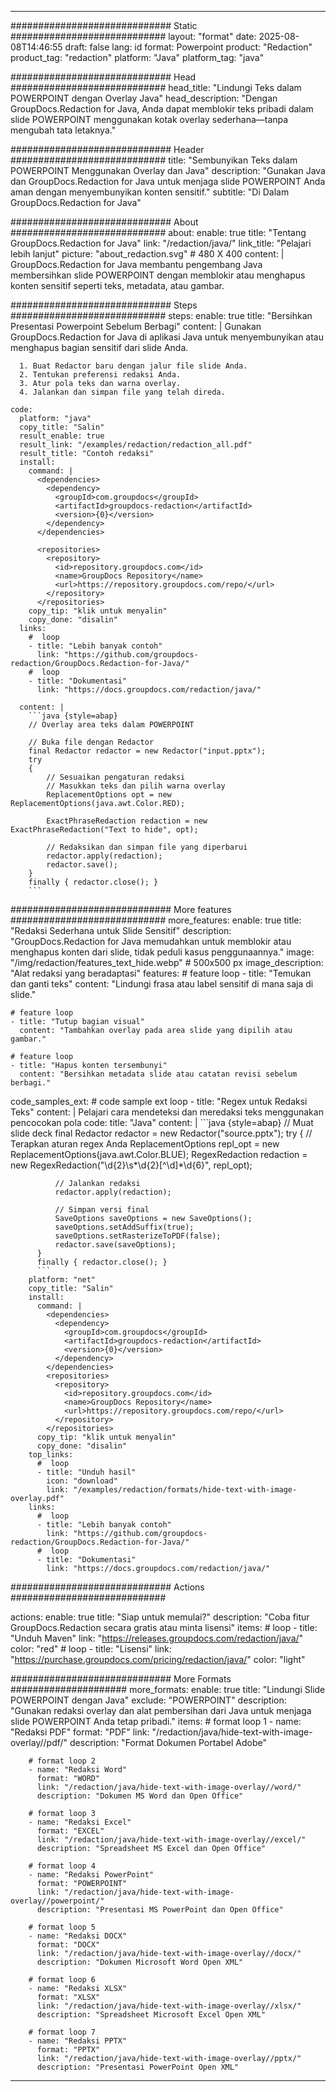 
---
############################# Static ############################
layout: "format"
date:  2025-08-08T14:46:55
draft: false
lang: id
format: Powerpoint
product: "Redaction"
product_tag: "redaction"
platform: "Java"
platform_tag: "java"

############################# Head ############################
head_title: "Lindungi Teks dalam POWERPOINT dengan Overlay Java"
head_description: "Dengan GroupDocs.Redaction for Java, Anda dapat memblokir teks pribadi dalam slide POWERPOINT menggunakan kotak overlay sederhana—tanpa mengubah tata letaknya."

############################# Header ############################
title: "Sembunyikan Teks dalam POWERPOINT Menggunakan Overlay dan Java" 
description: "Gunakan Java dan GroupDocs.Redaction for Java untuk menjaga slide POWERPOINT Anda aman dengan menyembunyikan konten sensitif."
subtitle: "Di Dalam GroupDocs.Redaction for Java" 

############################# About ############################
about:
    enable: true
    title: "Tentang GroupDocs.Redaction for Java"
    link: "/redaction/java/"
    link_title: "Pelajari lebih lanjut"
    picture: "about_redaction.svg" # 480 X 400
    content: |
       GroupDocs.Redaction for Java membantu pengembang Java membersihkan slide POWERPOINT dengan memblokir atau menghapus konten sensitif seperti teks, metadata, atau gambar.

############################# Steps ############################
steps:
    enable: true
    title: "Bersihkan Presentasi Powerpoint Sebelum Berbagi"
    content: |
      Gunakan GroupDocs.Redaction for Java di aplikasi Java untuk menyembunyikan atau menghapus bagian sensitif dari slide Anda.
      
      1. Buat Redactor baru dengan jalur file slide Anda.
      2. Tentukan preferensi redaksi Anda.
      3. Atur pola teks dan warna overlay.
      4. Jalankan dan simpan file yang telah direda.
   
    code:
      platform: "java"
      copy_title: "Salin"
      result_enable: true
      result_link: "/examples/redaction/redaction_all.pdf"
      result_title: "Contoh redaksi"
      install:
        command: |
          <dependencies>
            <dependency>
              <groupId>com.groupdocs</groupId>
              <artifactId>groupdocs-redaction</artifactId>
              <version>{0}</version>
            </dependency>
          </dependencies>

          <repositories>
            <repository>
              <id>repository.groupdocs.com</id>
              <name>GroupDocs Repository</name>
              <url>https://repository.groupdocs.com/repo/</url>
            </repository>
          </repositories>
        copy_tip: "klik untuk menyalin"
        copy_done: "disalin"
      links:
        #  loop
        - title: "Lebih banyak contoh"
          link: "https://github.com/groupdocs-redaction/GroupDocs.Redaction-for-Java/"
        #  loop
        - title: "Dokumentasi"
          link: "https://docs.groupdocs.com/redaction/java/"
          
      content: |
        ```java {style=abap}
        // Overlay area teks dalam POWERPOINT

        // Buka file dengan Redactor
        final Redactor redactor = new Redactor("input.pptx");
        try
        {
            // Sesuaikan pengaturan redaksi
            // Masukkan teks dan pilih warna overlay
            ReplacementOptions opt = new ReplacementOptions(java.awt.Color.RED);
            
            ExactPhraseRedaction redaction = new ExactPhraseRedaction("Text to hide", opt);

            // Redaksikan dan simpan file yang diperbarui
            redactor.apply(redaction);
            redactor.save();
        }
        finally { redactor.close(); }
        ```            


############################# More features ############################
more_features:
  enable: true
  title: "Redaksi Sederhana untuk Slide Sensitif"
  description: "GroupDocs.Redaction for Java memudahkan untuk memblokir atau menghapus konten dari slide, tidak peduli kasus penggunaannya."
  image: "/img/redaction/features_text_hide.webp" # 500x500 px
  image_description: "Alat redaksi yang beradaptasi"
  features:
    # feature loop
    - title: "Temukan dan ganti teks"
      content: "Lindungi frasa atau label sensitif di mana saja di slide."

    # feature loop
    - title: "Tutup bagian visual"
      content: "Tambahkan overlay pada area slide yang dipilih atau gambar."

    # feature loop
    - title: "Hapus konten tersembunyi"
      content: "Bersihkan metadata slide atau catatan revisi sebelum berbagi."
      
  code_samples_ext:
    # code sample ext loop
    - title: "Regex untuk Redaksi Teks"
      content: |
        Pelajari cara mendeteksi dan meredaksi teks menggunakan pencocokan pola
      code:
        title: "Java"
        content: |
          ```java {style=abap}
          //  Muat slide deck
          final Redactor redactor = new Redactor("source.pptx");
          try
          {
              // Terapkan aturan regex Anda
              ReplacementOptions repl_opt = new ReplacementOptions(java.awt.Color.BLUE);
              RegexRedaction redaction = new RegexRedaction("\\d{2}\\s*\\d{2}[^\\d]*\\d{6}", repl_opt);
              
              // Jalankan redaksi
              redactor.apply(redaction);

              // Simpan versi final
              SaveOptions saveOptions = new SaveOptions();
              saveOptions.setAddSuffix(true);
              saveOptions.setRasterizeToPDF(false);
              redactor.save(saveOptions);
          }
          finally { redactor.close(); }
          ```
        platform: "net"
        copy_title: "Salin"
        install:
          command: |
            <dependencies>
              <dependency>
                <groupId>com.groupdocs</groupId>
                <artifactId>groupdocs-redaction</artifactId>
                <version>{0}</version>
              </dependency>
            </dependencies>
            <repositories>
              <repository>
                <id>repository.groupdocs.com</id>
                <name>GroupDocs Repository</name>
                <url>https://repository.groupdocs.com/repo/</url>
              </repository>
            </repositories>
          copy_tip: "klik untuk menyalin"
          copy_done: "disalin"
        top_links:
          #  loop
          - title: "Unduh hasil"
            icon: "download"
            link: "/examples/redaction/formats/hide-text-with-image-overlay.pdf"
        links:
          #  loop
          - title: "Lebih banyak contoh"
            link: "https://github.com/groupdocs-redaction/GroupDocs.Redaction-for-Java/"
          #  loop
          - title: "Dokumentasi"
            link: "https://docs.groupdocs.com/redaction/java/"


############################# Actions ############################

actions:
  enable: true
  title: "Siap untuk memulai?"
  description: "Coba fitur GroupDocs.Redaction secara gratis atau minta lisensi"
  items:
    #  loop
    - title: "Unduh Maven"
      link: "https://releases.groupdocs.com/redaction/java/"
      color: "red"
        #  loop
    - title: "Lisensi"
      link: "https://purchase.groupdocs.com/pricing/redaction/java/"
      color: "light"


############################# More Formats #####################
more_formats:
    enable: true
    title: "Lindungi Slide POWERPOINT dengan Java"
    exclude: "POWERPOINT"
    description: "Gunakan redaksi overlay dan alat pembersihan dari Java untuk menjaga slide POWERPOINT Anda tetap pribadi."
    items: 
        # format loop 1
        - name: "Redaksi PDF"
          format: "PDF"
          link: "/redaction/java/hide-text-with-image-overlay//pdf/"
          description: "Format Dokumen Portabel Adobe"

        # format loop 2
        - name: "Redaksi Word"
          format: "WORD"
          link: "/redaction/java/hide-text-with-image-overlay//word/"
          description: "Dokumen MS Word dan Open Office"
          
        # format loop 3
        - name: "Redaksi Excel"
          format: "EXCEL"
          link: "/redaction/java/hide-text-with-image-overlay//excel/"
          description: "Spreadsheet MS Excel dan Open Office"

        # format loop 4
        - name: "Redaksi PowerPoint"
          format: "POWERPOINT"
          link: "/redaction/java/hide-text-with-image-overlay//powerpoint/"
          description: "Presentasi MS PowerPoint dan Open Office"

        # format loop 5
        - name: "Redaksi DOCX"
          format: "DOCX"
          link: "/redaction/java/hide-text-with-image-overlay//docx/"
          description: "Dokumen Microsoft Word Open XML"
          
        # format loop 6
        - name: "Redaksi XLSX"
          format: "XLSX"
          link: "/redaction/java/hide-text-with-image-overlay//xlsx/"
          description: "Spreadsheet Microsoft Excel Open XML"
          
        # format loop 7
        - name: "Redaksi PPTX"
          format: "PPTX"
          link: "/redaction/java/hide-text-with-image-overlay//pptx/"
          description: "Presentasi PowerPoint Open XML"


---